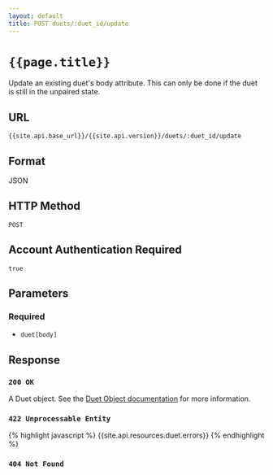 ```yaml
---
layout: default
title: POST duets/:duet_id/update
---
```

# `{{page.title}}`

Update an existing duet's body attribute.  This can only be done if the duet is still in the unpaired state.

## URL

`{{site.api.base_url}}/{{site.api.version}}/duets/:duet_id/update`

## Format

JSON

## HTTP Method

`POST`

## Account Authentication Required

`true`

## Parameters

### Required

* `duet[body]`

## Response

### `200 OK`

A Duet object. See the [Duet Object documentation](/1/duet_object) for more information.

### `422 Unprocessable Entity`

{% highlight javascript %}
{{site.api.resources.duet.errors}}
{% endhighlight %}

### `404 Not Found`
